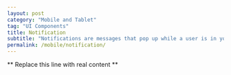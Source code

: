 ```yaml
---
layout: post
category: "Mobile and Tablet"
tag: "UI Components"
title: Notification
subtitle: "Notifications are messages that pop up while a user is in your app and are intended to inform users about events triggered by the user or system itself. "
permalink: /mobile/notification/
---
```


** Replace this line with real content **

      
